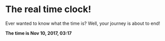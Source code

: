 # The real time clock!

Ever wanted to know what the time is? Well, your journey is about to end!

**The time is Nov 10, 2017, 03:17**